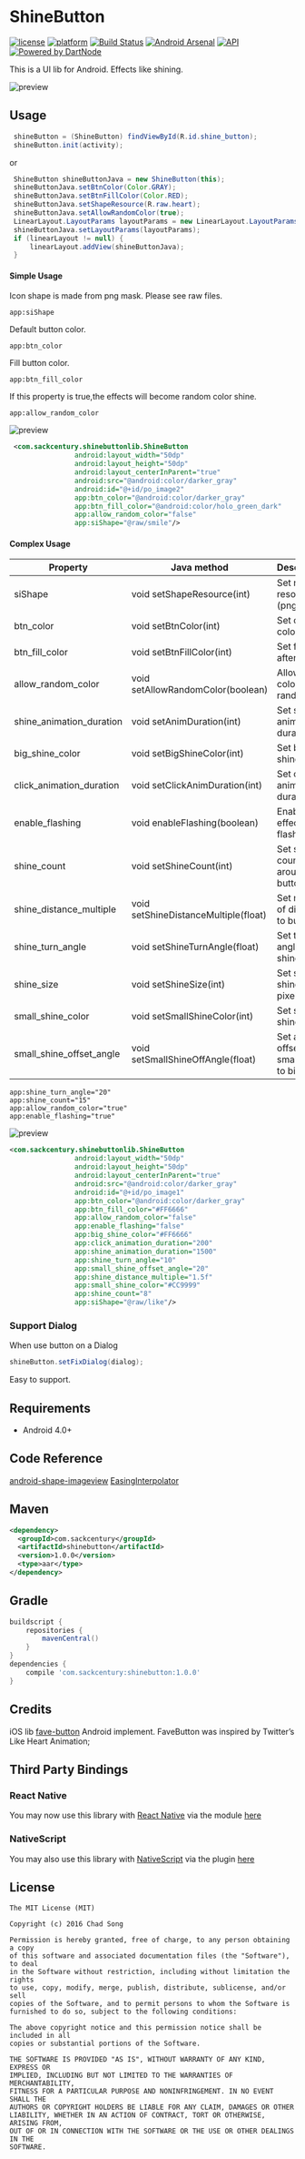 # ShineButton
[![license](https://img.shields.io/badge/license-MIT-blue.svg)](https://github.com/ChadCSong/ShineButton/raw/master/LICENSE)
[![platform](https://img.shields.io/badge/platform-Android-yellow.svg)](https://www.android.com)
[![Build Status](https://travis-ci.org/ChadCSong/ShineButton.svg?branch=master)](https://travis-ci.org/ChadCSong/ShineButton)
[![Android Arsenal](https://img.shields.io/badge/Android%20Arsenal-ShineButton-green.svg?style=true)](https://android-arsenal.com/details/1/3846)
[![API](https://img.shields.io/badge/API-14%2B-brightgreen.svg?style=flat)](https://android-arsenal.com/api?level=14)
[![Powered by DartNode](https://dartnode.com/branding/DN-Open-Source-sm.png)](https://dartnode.com "Powered by DartNode - Free VPS for Open Source")

This is a UI lib for Android. Effects like shining.

![preview](https://github.com/ChadCSong/ShineButton/blob/master/image/demo_shine_others.gif)

## Usage
```java
 shineButton = (ShineButton) findViewById(R.id.shine_button);
 shineButton.init(activity);
```
or

```java
 ShineButton shineButtonJava = new ShineButton(this);
 shineButtonJava.setBtnColor(Color.GRAY);
 shineButtonJava.setBtnFillColor(Color.RED);
 shineButtonJava.setShapeResource(R.raw.heart);
 shineButtonJava.setAllowRandomColor(true);
 LinearLayout.LayoutParams layoutParams = new LinearLayout.LayoutParams(100, 100);
 shineButtonJava.setLayoutParams(layoutParams);
 if (linearLayout != null) {
     linearLayout.addView(shineButtonJava);
 }
```
#### Simple Usage

Icon shape is made from png mask. Please see raw files.
```shell
app:siShape
```

Default button color.
```shell
app:btn_color
```
Fill button color.
```shell
app:btn_fill_color
```
If this property is true,the effects will become random color shine.
```shell
app:allow_random_color
```

![preview](https://github.com/ChadCSong/ShineButton/blob/master/image/demo_small.gif)

```xml
 <com.sackcentury.shinebuttonlib.ShineButton
                android:layout_width="50dp"
                android:layout_height="50dp"
                android:layout_centerInParent="true"
                android:src="@android:color/darker_gray"
                android:id="@+id/po_image2"
                app:btn_color="@android:color/darker_gray"
                app:btn_fill_color="@android:color/holo_green_dark"
                app:allow_random_color="false"
                app:siShape="@raw/smile"/>
 ```
#### Complex Usage


| Property                 | Java method                          | Description                     |
| ------------------------ | ------------------------------------ | -------------------------------------------- |
| siShape                  | void setShapeResource(int)           | Set raw resource (png)                       |
| btn_color                | void setBtnColor(int)                | Set origin  color                            |
| btn_fill_color           | void setBtnFillColor(int)            | Set fill color after click                   |
| allow_random_color       | void setAllowRandomColor(boolean)    | Allow shine color random                     |
| shine_animation_duration | void setAnimDuration(int)            | Set shine anim duration                      |
| big_shine_color          | void setBigShineColor(int)           | Set big shine color                          |
| click_animation_duration | void setClickAnimDuration(int)       | Set click anim duration                      |
| enable_flashing          | void enableFlashing(boolean)         | Enable effect like flash                     |
| shine_count              | void setShineCount(int)              | Set shine count around button                |
| shine_distance_multiple  | void setShineDistanceMultiple(float) | Set multiple of distance to button           |
| shine_turn_angle         | void setShineTurnAngle(float)        | Set turn angle of shine                      |
| shine_size               | void setShineSize(int)               | Set size of shine by pixel                   |
| small_shine_color        | void setSmallShineColor(int)         | Set small shine color                        |
| small_shine_offset_angle | void setSmallShineOffAngle(float)    | Set angle offset of small shine to big shine |


```shell
app:shine_turn_angle="20"
app:shine_count="15"
app:allow_random_color="true"
app:enable_flashing="true"
```
![preview](https://github.com/ChadCSong/ShineButton/blob/master/image/demo_shine_others.gif)


 ```xml
 <com.sackcentury.shinebuttonlib.ShineButton
                 android:layout_width="50dp"
                 android:layout_height="50dp"
                 android:layout_centerInParent="true"
                 android:src="@android:color/darker_gray"
                 android:id="@+id/po_image1"
                 app:btn_color="@android:color/darker_gray"
                 app:btn_fill_color="#FF6666"
                 app:allow_random_color="false"
                 app:enable_flashing="false"
                 app:big_shine_color="#FF6666"
                 app:click_animation_duration="200"
                 app:shine_animation_duration="1500"
                 app:shine_turn_angle="10"
                 app:small_shine_offset_angle="20"
                 app:shine_distance_multiple="1.5f"
                 app:small_shine_color="#CC9999"
                 app:shine_count="8"
                 app:siShape="@raw/like"/>
  ```

### Support Dialog

When use button on a Dialog

```java
shineButton.setFixDialog(dialog);

```
Easy to support.

## Requirements

- Android 4.0+

## Code Reference

[android-shape-imageview](https://github.com/siyamed/android-shape-imageview)
[EasingInterpolator](https://github.com/MasayukiSuda/EasingInterpolator)


## Maven

```xml
<dependency>
  <groupId>com.sackcentury</groupId>
  <artifactId>shinebutton</artifactId>
  <version>1.0.0</version>
  <type>aar</type>
</dependency>
```
## Gradle

```gradle
buildscript {
    repositories {
        mavenCentral()
    }
}
dependencies {
    compile 'com.sackcentury:shinebutton:1.0.0'
}
```

##

## Credits

iOS lib [fave-button](https://github.com/xhamr/fave-button) Android implement.
FaveButton was inspired by Twitter’s Like Heart Animation;

## Third Party Bindings
  		  
### React Native
You may now use this library with [React Native](https://github.com/facebook/react-native) via the module [here](https://github.com/prscX/react-native-shine-button)

### NativeScript
You may also use this library with [NativeScript](https://nativescript.org) via the plugin [here](https://github.com/hamdiwanis/nativescript-shine-button)


License
------------
    The MIT License (MIT)
    
    Copyright (c) 2016 Chad Song 
    
    Permission is hereby granted, free of charge, to any person obtaining a copy
    of this software and associated documentation files (the "Software"), to deal
    in the Software without restriction, including without limitation the rights
    to use, copy, modify, merge, publish, distribute, sublicense, and/or sell
    copies of the Software, and to permit persons to whom the Software is
    furnished to do so, subject to the following conditions:
    
    The above copyright notice and this permission notice shall be included in all
    copies or substantial portions of the Software.
    
    THE SOFTWARE IS PROVIDED "AS IS", WITHOUT WARRANTY OF ANY KIND, EXPRESS OR
    IMPLIED, INCLUDING BUT NOT LIMITED TO THE WARRANTIES OF MERCHANTABILITY,
    FITNESS FOR A PARTICULAR PURPOSE AND NONINFRINGEMENT. IN NO EVENT SHALL THE
    AUTHORS OR COPYRIGHT HOLDERS BE LIABLE FOR ANY CLAIM, DAMAGES OR OTHER
    LIABILITY, WHETHER IN AN ACTION OF CONTRACT, TORT OR OTHERWISE, ARISING FROM,
    OUT OF OR IN CONNECTION WITH THE SOFTWARE OR THE USE OR OTHER DEALINGS IN THE
    SOFTWARE.
